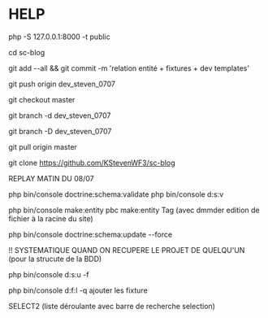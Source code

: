 # HELP

php -S 127.0.0.1:8000 -t public

cd sc-blog

git add --all && git commit -m 'relation entité + fixtures + dev templates'

git push origin dev_steven_0707

git checkout master

git branch -d dev_steven_0707

<!-- pour forcer le delete -->
git branch -D dev_steven_0707

git pull origin master

git clone <https://github.com/KStevenWF3/sc-blog>

REPLAY MATIN DU 08/07

php bin/console doctrine:schema:validate
php bin/console d:s:v

php bin/console make:entity
pbc make:entity Tag (avec dmmder edition de fichier à la racine du site)

php bin/console doctrine:schema:update --force
<!-- => comaprer toute les modif faite dans les entité avec les dernier changement de la BDD, générer le code SQL necessaire, l'executer et donner une confirmatiion. -->
!! SYSTEMATIQUE QUAND ON RECUPERE LE PROJET DE QUELQU'UN (pour la strucute de la BDD)

php bin/console d:s:u -f

php bin/console d:f:l -q
ajouter les fixture

SELECT2 (liste déroulante avec barre de recherche selection)

<!-- php bin/console doctrine:schema:update  -->

<!-- Doctrine ORM O R Manager -->